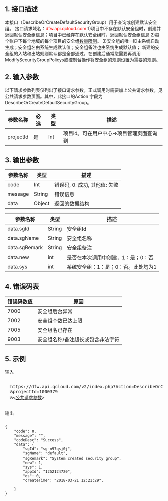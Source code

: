 ## 1. 接口描述
 
本接口（DescribeOrCreateDefaultSecurityGroup）用于查询或创建默认安全组。
接口请求域名：<font style="color:red">dfw.api.qcloud.com</font>
1)项目中不存在默认安全组时，创建并返回默认安全组信息；项目中已经存在默认安全组时，返回默认安全组信息
2)每个账户下每个地域的每个项目的安全组[数量限制](http://tce.fsphere.cn/doc/product/213/500#2.-.E5.AE.89.E5.85.A8.E7.BB.84.E7.9A.84.E9.99.90.E5.88.B6)。
3)安全组的唯一ID由系统自动生成；安全组名由系统生成默认值；安全组备注也由系统生成默认值；
新建的安全组的入站和出站规则默认都是全部通过，在创建后通常您需要再调用ModifySecurityGroupPolicys或控制台操作将安全组的规则设置为需要的规则。

 

## 2. 输入参数
 
以下请求参数列表仅列出了接口请求参数，正式调用时需要加上公共请求参数，见公共请求参数页面。其中，此接口的Action 字段为 DescribeOrCreateDefaultSecurityGroup。


 | 参数名称 | 必选 | 类型 | 描述 |
|---------|---------|---------|---------|
| projectId |  是 |Int| 项目id。可在用户中心->项目管理页面查询到 |

 

## 3. 输出参数
 | 参数名称 | 类型 | 描述 |
|---------|---------|---------|
| code |  Int | 错误码, 0: 成功, 其他值: 失败 |
| message |   String | 错误信息 |
| data |   Object | 返回的数据结构|


 | 参数名称 | 类型 | 描述 |
|---------|---------|---------|
| data.sgId |  String | 安全组Id |
| data.sgName |   String | 安全组名称 |
| data.sgRemark |   String | 安全组备注|
| data.new |   int | 是否在本次调用中创建，1：是；0：否|
| data.sys |   int | 系统安全组：1：是；0：否。此处均为1|


## 4. 错误码表

 | 错误码数值 | 原因 |
|---------|---------|
| 7000 |  安全组后台异常 |
| 7002 |  安全组个数已达上限 |
| 7005 |  安全组名已存在 |
| 9003 |  安全组名称/备注超长或包含非法字符 |


## 5. 示例
 
输入
<pre>

  https://dfw.api.qcloud.com/v2/index.php?Action=DescribeOrCreateDefaultSecurityGroup
  &projectId=1000379
  &<<a href="http://tce.fsphere.cn/doc/api/229/6976">公共请求参数</a>>

</pre>

输出
```

{
    "code": 0,
    "message": "",
    "codeDesc": "Success",
    "data": {
        "sgId": "sg-n97qsj0j",
        "sgName": "default",
        "sgRemark": "System created security group"，
        "new": 1,
        "sys": 1,
        "appId": "1252124720",
        "os": 0,
        "createTime": "2018-03-21 12:21:29",

    }
}

```

